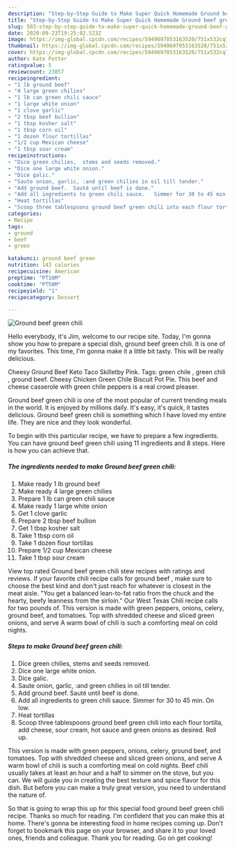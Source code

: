 ```yaml
---
description: "Step-by-Step Guide to Make Super Quick Homemade Ground beef green chili"
title: "Step-by-Step Guide to Make Super Quick Homemade Ground beef green chili"
slug: 503-step-by-step-guide-to-make-super-quick-homemade-ground-beef-green-chili
date: 2020-09-23T19:25:02.523Z
image: https://img-global.cpcdn.com/recipes/5949697053163520/751x532cq70/ground-beef-green-chili-recipe-main-photo.jpg
thumbnail: https://img-global.cpcdn.com/recipes/5949697053163520/751x532cq70/ground-beef-green-chili-recipe-main-photo.jpg
cover: https://img-global.cpcdn.com/recipes/5949697053163520/751x532cq70/ground-beef-green-chili-recipe-main-photo.jpg
author: Kate Potter
ratingvalue: 5
reviewcount: 23857
recipeingredient:
- "1 lb ground beef"
- "4 large green chilies"
- "1 lb can green chili sauce"
- "1 large white onion"
- "1 clove garlic"
- "2 tbsp beef bullion"
- "1 tbsp kosher salt"
- "1 tbsp corn oil"
- "1 dozen flour tortillas"
- "1/2 cup Mexican cheese"
- "1 tbsp sour cream"
recipeinstructions:
- "Dice green chilies,  stems and seeds removed."
- "Dice one large white onion."
- "Dice galic."
- "Saute onion, garlic, :and green chilies in oil till tender."
- "Add ground beef.  Sauté until beef is done."
- "Add all ingredients to green chili sauce.   Simmer for 30 to 45 min. On low."
- "Heat tortillas"
- "Scoop three tablespoons ground beef green chili into each flour tortilla,  add cheese, sour cream, hot sauce and green onions as desired.   Roll up."
categories:
- Recipe
tags:
- ground
- beef
- green

katakunci: ground beef green 
nutrition: 143 calories
recipecuisine: American
preptime: "PT10M"
cooktime: "PT50M"
recipeyield: "1"
recipecategory: Dessert

---
```



![Ground beef green chili](https://img-global.cpcdn.com/recipes/5949697053163520/751x532cq70/ground-beef-green-chili-recipe-main-photo.jpg)

Hello everybody, it's Jim, welcome to our recipe site. Today, I'm gonna show you how to prepare a special dish, ground beef green chili. It is one of my favorites. This time, I'm gonna make it a little bit tasty. This will be really delicious.

Cheesy Ground Beef Keto Taco Skilletby Pink. Tags: green chile , green chili , ground beef. Cheesy Chicken Green Chile Biscuit Pot Pie. This beef and cheese casserole with green chile peppers is a real crowd pleaser.

Ground beef green chili is one of the most popular of current trending meals in the world. It is enjoyed by millions daily. It's easy, it's quick, it tastes delicious. Ground beef green chili is something which I have loved my entire life. They are nice and they look wonderful.


To begin with this particular recipe, we have to prepare a few ingredients. You can have ground beef green chili using 11 ingredients and 8 steps. Here is how you can achieve that.

<!--inarticleads1-->

##### The ingredients needed to make Ground beef green chili:

1. Make ready 1 lb ground beef
1. Make ready 4 large green chilies
1. Prepare 1 lb can green chili sauce
1. Make ready 1 large white onion
1. Get 1 clove garlic
1. Prepare 2 tbsp beef bullion
1. Get 1 tbsp kosher salt
1. Take 1 tbsp corn oil
1. Take 1 dozen flour tortillas
1. Prepare 1/2 cup Mexican cheese
1. Take 1 tbsp sour cream


View top rated Ground beef green chili stew recipes with ratings and reviews. If your favorite chili recipe calls for ground beef , make sure to choose the best kind and don&#39;t just reach for whatever is closest in the meat aisle. &#34;You get a balanced lean-to-fat ratio from the chuck and the hearty, beefy leanness from the sirloin.&#34; Our West Texas Chili recipe calls for two pounds of. This version is made with green peppers, onions, celery, ground beef, and tomatoes. Top with shredded cheese and sliced green onions, and serve A warm bowl of chili is such a comforting meal on cold nights. 

<!--inarticleads2-->

##### Steps to make Ground beef green chili:

1. Dice green chilies,  stems and seeds removed.
1. Dice one large white onion.
1. Dice galic.
1. Saute onion, garlic, :and green chilies in oil till tender.
1. Add ground beef.  Sauté until beef is done.
1. Add all ingredients to green chili sauce.   Simmer for 30 to 45 min. On low.
1. Heat tortillas
1. Scoop three tablespoons ground beef green chili into each flour tortilla,  add cheese, sour cream, hot sauce and green onions as desired.   Roll up.


This version is made with green peppers, onions, celery, ground beef, and tomatoes. Top with shredded cheese and sliced green onions, and serve A warm bowl of chili is such a comforting meal on cold nights. Beef chili usually takes at least an hour and a half to simmer on the stove, but you can. We will guide you in creating the best texture and spice flavor for this dish. But before you can make a truly great version, you need to understand the nature of. 

So that is going to wrap this up for this special food ground beef green chili recipe. Thanks so much for reading. I'm confident that you can make this at home. There's gonna be interesting food in home recipes coming up. Don't forget to bookmark this page on your browser, and share it to your loved ones, friends and colleague. Thank you for reading. Go on get cooking!
